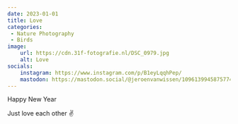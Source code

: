 ```yaml
---
date: 2023-01-01
title: Love
categories:
 - Nature Photography
 - Birds
image: 
    url: https://cdn.31f-fotografie.nl/DSC_0979.jpg
    alt: Love
socials: 
    instagram: https://www.instagram.com/p/B1eyLqqhPep/
    mastodon: https://mastodon.social/@jeroenvanwissen/109613994587577422
---
```


Happy New Year

Just love each other ✌️

